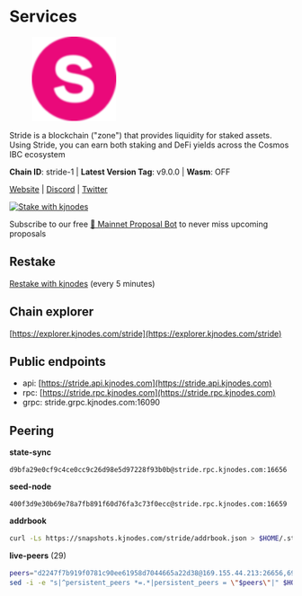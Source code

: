# Services

<figure><img src="https://raw.githubusercontent.com/kj89/cosmos-images/main/logos/stride.png" width="150" alt=""><figcaption></figcaption></figure>

Stride is a blockchain ("zone") that provides liquidity for staked assets.  Using Stride, you can earn both staking and DeFi yields across the Cosmos IBC ecosystem

**Chain ID**: stride-1 | **Latest Version Tag**: v9.0.0 | **Wasm**: OFF

[Website](https://stride.zone) | [Discord](https://discord.gg/mzQZ8dAE7u) | [Twitter](https://twitter.com/stride_zone)

[![Stake with kjnodes](https://i.ibb.co/cr44Q8j/button-stake-with-kjnodes.png)](https://restake.app/stride/stridevaloper1j8gkhtllnp252l6g6zwzea30e7pvzqttr9768n)

Subscribe to our free [🤖 Mainnet Proposal Bot](https://t.me/kjnodes_proposal_bot) to never miss upcoming proposals

## Restake

[Restake with kjnodes](https://restake.app/stride/stridevaloper1j8gkhtllnp252l6g6zwzea30e7pvzqttr9768n) (every 5 minutes)
## Chain explorer
[https://explorer.kjnodes.com/stride](https://explorer.kjnodes.com/stride)

## Public endpoints

* api: [https://stride.api.kjnodes.com](https://stride.api.kjnodes.com)
* rpc: [https://stride.rpc.kjnodes.com](https://stride.rpc.kjnodes.com)
* grpc: stride.grpc.kjnodes.com:16090

## Peering

**state-sync**

```text
d9bfa29e0cf9c4ce0cc9c26d98e5d97228f93b0b@stride.rpc.kjnodes.com:16656
```

**seed-node**

```text
400f3d9e30b69e78a7fb891f60d76fa3c73f0ecc@stride.rpc.kjnodes.com:16659
```

**addrbook**
```bash
curl -Ls https://snapshots.kjnodes.com/stride/addrbook.json > $HOME/.stride/config/addrbook.json
```

**live-peers** (29)
```bash
peers="d2247f7b919f0781c90ee61958d7044665a22d38@169.155.44.213:26656,69fc32ac94aa1ccbac270fa58370459e647c251f@5.9.66.9:26656,d9bfa29e0cf9c4ce0cc9c26d98e5d97228f93b0b@65.109.88.38:16656,6831d67983cf5ebcb44da01737ccd6ccbd15c08e@193.70.47.90:12256,186cc57831ec3f1b44066bcf485a9f1f0796479a@77.37.176.99:26656,8385b1a396afa02e777740277ed7b731e092bf49@212.90.120.249:26656,a3f95b0b15c31a68a7535f6068c4e14b95e90dcf@65.109.92.240:21016,59e886de6617994e8041124fecde40ab2ebae9e6@45.132.244.233:26656,3fef899adcdeded56f6c69fe55c5da1624303367@163.172.101.208:4656,be546a9a1b8b664a32ad5f45fa1d4087b44e0f83@135.181.214.120:26656,9ed4a1c80960ae933551283eb8aef52468f6cfc7@65.109.106.169:26656,ea6a7b2f366bc343f0670f1673fd86001dd08eb0@65.108.122.246:26636,d36ac7580cc8907a00b0add8c3b047caea6df4ed@107.155.67.202:26636,5093547fdf0430143ac66b4ee55d80e6542a6c10@217.174.247.163:26656,2f6a21a94be87df4c2a2d82683e6ea99b7b6b02b@50.21.173.78:26656,befab97d41e02ea4e759eda3de9e30e77b95b55b@35.193.66.50:26656,2c1f55e905c7425f995947e2d600ca5ac863b8c1@15.235.53.91:13456,9ee75491e354965d8bfd8434aa093f8613bc1dce@65.108.238.103:12256,1483ddbd1ba369c01d5496877314ed1b09bd9cc3@65.21.189.221:12256,89757803f40da51678451735445ad40d5b15e059@169.155.168.67:26656,c938bcc723f004798750c3c533e8a6735f6d8363@38.146.3.122:12256,18704d8ffb35d412adb3fb8eea62c894cf175e75@86.48.26.130:26656,54672e848a31d2e7aeda35b8f2c320ad508c5550@128.199.141.132:26656,ed857708c330334e1e62751470d6ecddf0397459@65.109.69.59:12256,51b83e27aee30e1900539cef37f18bddd4eab2d9@51.77.57.29:6000,615ebc348998f7f050763dd0a9201e8f61e8fc07@35.210.78.199:26656,fa34ce7ca08381d69278201e6386d3b7031e463f@162.55.163.71:26656,ade7d4d0009c7725ee991b8c40a7f646f76bf1e3@149.102.140.108:26656,bf0f5782650ddbf8121543b94705e5849f87120a@130.211.230.106:26656"
sed -i -e "s|^persistent_peers *=.*|persistent_peers = \"$peers\"|" $HOME/.stride/config/config.toml
```
